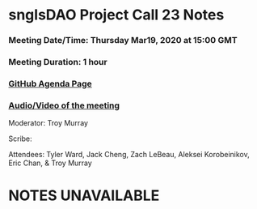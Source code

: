 # snglsDAO Project Call 23 Notes

### Meeting Date/Time: Thursday Mar19, 2020 at 15:00 GMT
### Meeting Duration: 1 hour
### [GitHub Agenda Page](https://github.com/SingularDTV/snglsdao-pm/issues/25)
### [Audio/Video of the meeting]( https://x.breaker.io/?type=series&id=a2f603dc22a1be4fa8d4ef9ce455360bf3ab8ce772526e35fef79175fa1dfadf&season=1ce1e2eede2395de6351df4d9e6db8069a198e127a178d3ea684e4eafc2f4a4c&episode=99d239edae0506ba236b05390d63c9ec398c4b69e9bde9a6806206b89ccaeff0)
Moderator: Troy Murray

Scribe: 

Attendees: Tyler Ward, Jack Cheng, Zach LeBeau, Aleksei Korobeinikov, Eric Chan, & Troy Murray

# NOTES UNAVAILABLE
